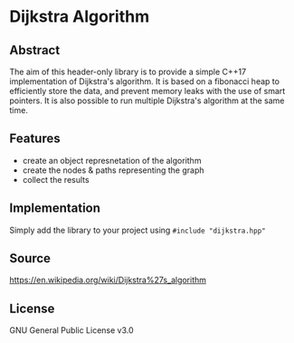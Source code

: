 # Dijkstra Algorithm

## Abstract

The aim of this header-only library is to provide a simple C++17 implementation of Dijkstra's algorithm. It is based on a fibonacci heap to efficiently store the data, and prevent memory leaks with the use of smart pointers. It is also possible to run multiple Dijkstra's algorithm at the same time.

## Features

 - create an object represnetation of the algorithm
 - create the nodes & paths representing the graph
 - collect the results

## Implementation

Simply add the library to your project using `#include "dijkstra.hpp"`

## Source

https://en.wikipedia.org/wiki/Dijkstra%27s_algorithm

## License

GNU General Public License v3.0